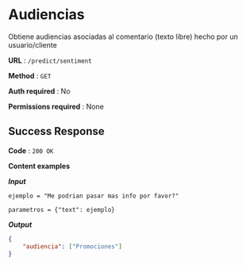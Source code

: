 # Audiencias

Obtiene audiencias asociadas al comentario (texto libre) hecho por un usuario/cliente

**URL** : `/predict/sentiment`

**Method** : `GET`

**Auth required** : No

**Permissions required** : None

## Success Response

**Code** : `200 OK`

**Content examples**

***Input***

`ejemplo = "Me podrian pasar mas info por favor?"`

`parametros = {"text": ejemplo}`

***Output***

```json
{
    "audiencia": ["Promociones"]
}
```
